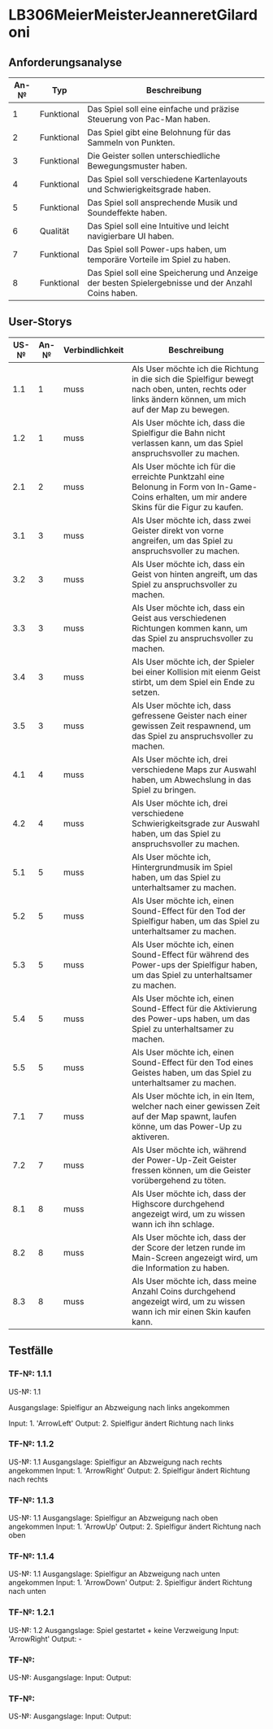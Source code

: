 # LB306MeierMeisterJeanneretGilardoni


## Anforderungsanalyse
 
| An-№ | Typ      | Beschreibung                                     | 
| ---- | -------- | ------------------------------------------------ |
|   1   |    Funktional      |         Das Spiel soll eine einfache und präzise Steuerung von Pac-Man haben.                                |
|   2   |    Funktional      |            Das Spiel gibt eine Belohnung für das Sammeln von Punkten.                             |
|   3   |    Funktional      |                 Die Geister sollen unterschiedliche Bewegungsmuster haben.                        |
|  4    |    Funktional      |                Das Spiel soll verschiedene Kartenlayouts und Schwierigkeitsgrade haben.                         |
|   5   |    Funktional      |                Das Spiel soll ansprechende Musik und Soundeffekte haben.                         |
|  6    |    Qualität      |               Das Spiel soll eine Intuitive und leicht navigierbare UI haben.                          |
|    7  |    Funktional      |                   Das Spiel soll Power-ups haben, um temporäre Vorteile im Spiel zu haben.                      |
|   8   |    Funktional      |                Das Spiel soll eine Speicherung und Anzeige der besten Spielergebnisse und der Anzahl Coins haben.                 |




## User-Storys

| US-№ | An-№ | Verbindlichkeit | Beschreibung                 |
| ---- | ---- | --- | ---------------------------------- |
| 1.1    |   1   |  muss | Als User möchte ich die Richtung in die sich die Spielfigur bewegt nach oben, unten, rechts oder links ändern können, um mich auf der Map zu bewegen.  |
| 1.2    |   1   |  muss | Als User möchte ich, dass die Spielfigur die Bahn nicht verlassen kann, um das Spiel anspruchsvoller zu machen. |
| 2.1    |   2   |  muss | Als User möchte ich für die erreichte Punktzahl eine Belonung in Form von In-Game-Coins erhalten, um mir andere Skins für die Figur zu kaufen. |
| 3.1    |   3   |  muss | Als User möchte ich, dass zwei Geister direkt von vorne angreifen, um das Spiel zu anspruchsvoller zu machen.  |
| 3.2    |   3   |  muss | Als User möchte ich, dass ein Geist von hinten angreift, um das Spiel zu anspruchsvoller zu machen.  |
| 3.3    |   3   |  muss | Als User möchte ich, dass ein Geist aus verschiedenen Richtungen kommen kann, um das Spiel zu anspruchsvoller zu machen.  |
| 3.4    |   3   |  muss | Als User möchte ich, der Spieler bei einer Kollision mit eienm Geist stirbt, um dem Spiel ein Ende zu setzen.  |
| 3.5    |   3   |  muss | Als User möchte ich, dass gefressene Geister nach einer gewissen Zeit respawnend, um das Spiel zu anspruchsvoller zu machen.  |
| 4.1    |   4   |  muss | Als User möchte ich, drei verschiedene Maps zur Auswahl haben, um Abwechslung in das Spiel zu bringen.  |
| 4.2    |   4   |  muss | Als User möchte ich, drei verschiedene Schwierigkeitsgrade zur Auswahl haben, um das Spiel zu anspruchsvoller zu machen.  |
| 5.1    |   5   |  muss | Als User möchte ich, Hintergrundmusik im Spiel haben, um das Spiel zu unterhaltsamer zu machen.  |
| 5.2    |   5   |  muss | Als User möchte ich, einen Sound-Effect für den Tod der Spielfigur haben, um das Spiel zu unterhaltsamer zu machen.  |
| 5.3    |   5   |  muss | Als User möchte ich, einen Sound-Effect für während des Power-ups der Spielfigur haben, um das Spiel zu unterhaltsamer zu machen.  |
| 5.4    |   5   |  muss | Als User möchte ich, einen Sound-Effect für die Aktivierung des Power-ups haben, um das Spiel zu unterhaltsamer zu machen.  |
| 5.5    |   5   |  muss | Als User möchte ich, einen Sound-Effect für den Tod eines Geistes haben, um das Spiel zu unterhaltsamer zu machen.  |
| 7.1    |   7   |  muss | Als User möchte ich, in ein Item, welcher nach einer gewissen Zeit auf der Map spawnt, laufen könne, um das Power-Up zu aktiveren.  |
| 7.2    |   7   |  muss | Als User möchte ich, während der Power-Up-Zeit Geister fressen können, um die Geister vorübergehend zu töten.  |
| 8.1    |   8   |  muss | Als User möchte ich, dass der Highscore durchgehend angezeigt wird, um zu wissen wann ich ihn schlage.  |
| 8.2    |   8   |  muss | Als User möchte ich, dass der der Score der letzen runde im Main-Screen angezeigt wird, um die Information zu haben.  |
| 8.3    |   8   |  muss | Als User möchte ich, dass meine Anzahl Coins durchgehend angezeigt wird, um zu wissen wann ich mir einen Skin kaufen kann.  |



## Testfälle

### TF-№: 1.1.1
US-№: 1.1

Ausgangslage: Spielfigur an Abzweigung nach links angekommen

Input: 1. 'ArrowLeft' 
Output: 2. Spielfigur ändert Richtung nach links

### TF-№: 1.1.2
US-№: 1.1
Ausgangslage: Spielfigur an Abzweigung nach rechts angekommen
Input: 1. 'ArrowRight'
Output: 2. Spielfigur ändert Richtung nach rechts

### TF-№: 1.1.3
US-№: 1.1
Ausgangslage: Spielfigur an Abzweigung nach oben angekommen
Input: 1. 'ArrowUp'
Output: 2. Spielfigur ändert Richtung nach oben

### TF-№: 1.1.4
US-№: 1.1
Ausgangslage: Spielfigur an Abzweigung nach unten angekommen
Input: 1. 'ArrowDown'
Output: 2. Spielfigur ändert Richtung nach unten

### TF-№: 1.2.1
US-№: 1.2
Ausgangslage: Spiel gestartet + keine Verzweigung
Input: 'ArrowRight'
Output: -

### TF-№: 
US-№: 
Ausgangslage: 
Input: 
Output: 

### TF-№: 
US-№: 
Ausgangslage: 
Input: 
Output: 
